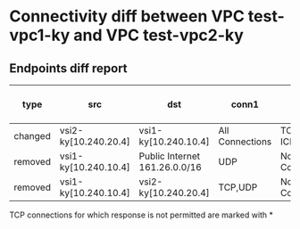 # Connectivity diff between VPC test-vpc1-ky and VPC test-vpc2-ky
## Endpoints diff report
| type | src |  dst | conn1 | conn2 | vsis-diff-info |
|------|-----|------|-------|-------|----------------|
| changed | vsi2-ky[10.240.20.4] | vsi1-ky[10.240.10.4] | All Connections | TCP * ; ICMP,UDP |  |
| removed | vsi1-ky[10.240.10.4] | Public Internet 161.26.0.0/16 | UDP | No Connections |  |
| removed | vsi1-ky[10.240.10.4] | vsi2-ky[10.240.20.4] | TCP,UDP | No Connections |  |

TCP connections for which response is not permitted are marked with * 
